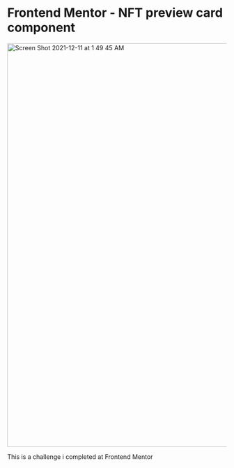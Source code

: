 # Frontend Mentor - NFT preview card component

<img width="926" alt="Screen Shot 2021-12-11 at 1 49 45 AM" src="https://user-images.githubusercontent.com/92641182/145636586-b681baa4-bc86-4ea2-8aa1-0bb66945b679.png">


This is a challenge i completed at Frontend Mentor
